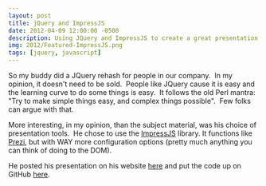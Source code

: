 ```yaml
---
layout: post
title: jQuery and ImpressJS
date: 2012-04-09 12:00:00 -0500
description: Using JQuery and ImpressJS to create a great presentation.
img: 2012/Featured-ImpressJS.png 
tags: [jquery, javascript]
---
```


So my buddy did a JQuery rehash for people in our company.  In my opinion, it doesn't need to be sold.  People like 
JQuery cause it is easy and the learning curve to do some things is easy.  It follows the old Perl mantra: "Try to make 
simple things easy, and complex things possible".  Few folks can argue with that.

More interesting, in my opinion, than the subject material, was his choice of presentation tools.  He chose to use 
the [ImpressJS](https://github.com/bartaz/impress.js) library. It functions like [Prezi](https://prezi.com), but with 
WAY more configuration options (pretty much anything you can think of doing to the DOM).

He posted his presentation on his website [here](http://davidsouther.github.com/jQuery-Best-Parts-presentation/#/title)
and put the code up on GitHub [here](https://github.com/DavidSouther/jQuery-Best-Parts-presentation).
